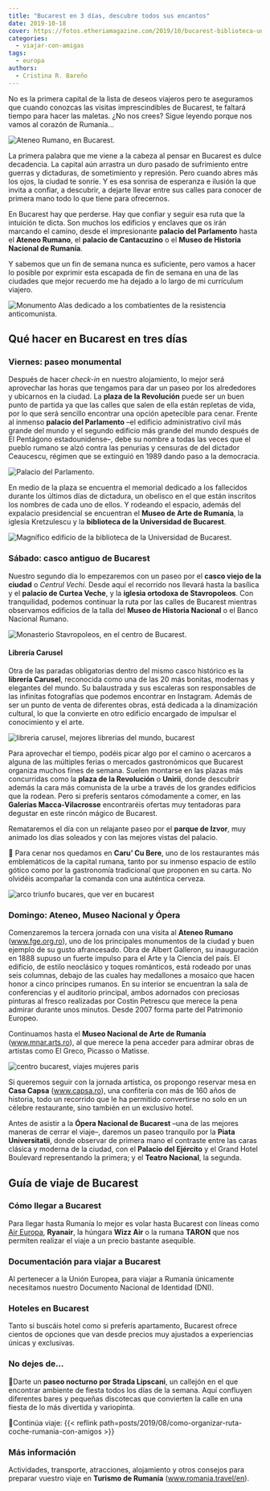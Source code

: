 ```yaml
---
title: "Bucarest en 3 días, descubre todos sus encantos"
date: 2019-10-18
cover: https://fotos.etheriamagazine.com/2019/10/bucarest-biblioteca-universidad.jpg
categories: 
  - viajar-con-amigas
tags: 
  - europa
authors: 
  - Cristina R. Bareño
---
```


No es la primera capital de la lista de deseos viajeros pero te aseguramos que cuando 
conozcas las visitas imprescindibles de Bucarest, te faltará tiempo para hacer las 
maletas. ¿No nos crees? Sigue leyendo porque nos vamos al corazón de Rumanía... 

![Ateneo Rumano, en Bucarest.](https://fotos.etheriamagazine.com/2019/10/viaje-bucarest-ateneo-rumano.jpg "Ateneo Rumano, en Bucarest. © Puffy Buns / Unsplash")

La primera palabra que me viene a la cabeza al pensar en Bucarest es dulce decadencia. 
La capital aún arrastra un duro pasado de sufrimiento entre guerras y dictaduras, de 
sometimiento y represión. Pero cuando abres más los ojos, la ciudad te sonríe. Y es esa 
sonrisa de esperanza e ilusión la que invita a confiar, a descubrir, a dejarte llevar 
entre sus calles para conocer de primera mano todo lo que tiene para ofrecernos. 

En Bucarest hay que perderse. Hay que confiar y seguir esa ruta que la intuición te 
dicta. Son muchos los edificios y enclaves que os irán marcando el camino, desde el 
impresionante **palacio del Parlamento** hasta el **Ateneo Rumano**, el **palacio de 
Cantacuzino** o el **Museo de Historia Nacional de Rumanía**. 

Y sabemos que un fin de semana nunca es suficiente, pero vamos a hacer lo posible por 
exprimir esta escapada de fin de semana en una de las ciudades que mejor recuerdo me ha 
dejado a lo largo de mi currículum viajero. 

![Monumento Alas dedicado a los combatientes de la resistencia anticomunista.](https://fotos.etheriamagazine.com/2019/10/bucarest-monumento-alas.jpg "Monumento Alas dedicado a los combatientes de la resistencia anticomunista. © P.B.")

## Qué hacer en Bucarest en tres días

### Viernes: paseo monumental

Después de hacer _check-in_ en nuestro alojamiento, lo mejor será aprovechar las horas 
que tengamos para dar un paseo por los alrededores y ubicarnos en la ciudad. La **plaza 
de la Revolución** puede ser un buen punto de partida ya que las calles que salen de 
ella están repletas de vida, por lo que será sencillo encontrar una opción apetecible 
para cenar. Frente al inmenso **palacio del Parlamento** –el edificio administrativo 
civil más grande del mundo y el segundo edificio más grande del mundo después de El 
Pentágono estadounidense–, debe su nombre a todas las veces que el pueblo rumano se alzó 
contra las penurias y censuras de del dictador Ceaucescu, régimen que se extinguió en 
1989 dando paso a la democracia. 

![Palacio del Parlamento.](https://fotos.etheriamagazine.com/2019/10/bucarest-palacio-parlamento.jpg "Palacio del Parlamento. © P.B.")

En medio de la plaza se encuentra el memorial dedicado a los fallecidos durante los 
últimos días de dictadura, un obelisco en el que están inscritos los nombres de cada uno 
de ellos. Y rodeando el espacio, además del expalacio presidencial se encuentran el 
**Museo de Arte de Rumanía**, la iglesia Kretzulescu y la **biblioteca de la Universidad 
de Bucarest**. 

![Magnífico edificio de la biblioteca de la Universidad de Bucarest.](https://fotos.etheriamagazine.com/2019/10/bucarest-biblioteca-universidad.jpg "Magnífico edificio de la biblioteca de la Universidad de Bucarest. © Hari Nandakumar/ Unsplash")

### Sábado: casco antiguo de Bucarest

Nuestro segundo día lo empezaremos con un paseo por el **casco viejo de la ciudad** o 
_Centrul Vechi_. Desde aquí el recorrido nos llevará hasta la basílica y el **palacio de 
Curtea Veche**, y la **iglesia ortodoxa de Stavropoleos**. Con tranquilidad, podemos 
continuar la ruta por las calles de Bucarest mientras observamos edificios de la talla 
del **Museo de Historia Nacional** o el Banco Nacional Rumano. 

![Monasterio Stavropoleos, en el centro de Bucarest.](https://fotos.etheriamagazine.com/2019/10/bucarest-Monasterio-Stavropoleos.jpg "Monasterio Stavropoleos, en el centro de Bucarest. ©P.B.")

#### Librería Carusel

Otra de las paradas obligatorias dentro del mismo casco histórico es la **librería 
Carusel**, reconocida como una de las 20 más bonitas, modernas y elegantes del mundo. Su 
balaustrada y sus escaleras son responsables de las infinitas fotografías que podemos 
encontrar en Instagram. Además de ser un punto de venta de diferentes obras, está 
dedicada a la dinamización cultural, lo que la convierte en otro edificio encargado de 
impulsar el conocimiento y el arte. 

![libreria carusel, mejores librerias del mundo, bucarest](https://fotos.etheriamagazine.com/2019/10/bucarest-libreria-carusel.jpg "Librería Carusel. © Marius George Oprea/ Unsplash")

Para aprovechar el tiempo, podéis picar algo por el camino o acercaros a alguna de las 
múltiples ferias o mercados gastronómicos que Bucarest organiza muchos fines de semana. 
Suelen montarse en las plazas más concurridas como la **plaza de la Revolución** o 
**Unirii**, donde descubrir además la cara más comunista de la urbe a través de los 
grandes edificios que la rodean. Pero si preferís sentaros cómodamente a comer, en las 
**Galerías Macca-Vilacrosse** encontraréis ofertas muy tentadoras para degustar en este 
rincón mágico de Bucarest. 

Remataremos el día con un relajante paseo por el **parque de Izvor**, muy animado los 
días soleados y con las mejores vistas del palacio. 

📌 Para cenar nos quedamos en **Caru’ Cu Bere**, uno de los restaurantes más 
emblemáticos de la capital rumana, tanto por su inmenso espacio de estilo gótico como 
por la gastronomía tradicional que proponen en su carta. No olvidéis acompañar la 
comanda con una auténtica cerveza. 

![arco triunfo bucares, que ver en bucarest](https://fotos.etheriamagazine.com/2019/10/bucarest-arco-del-triunfo.jpg "Arco del Triunfo de Bucarest. ©P.B.")

### Domingo: Ateneo, Museo Nacional y Ópera

Comenzaremos la tercera jornada con una visita al **Ateneo Rumano** (www.fge.org.ro), 
uno de los principales monumentos de la ciudad y buen ejemplo de su gusto afrancesado. 
Obra de Albert Galleron, su inauguración en 1888 supuso un fuerte impulso para el Arte y 
la Ciencia del país. El edificio, de estilo neoclásico y toques románticos, está rodeado 
por unas seis columnas, debajo de las cuales hay medallones a mosaico que hacen honor a 
cinco príncipes rumanos. En su interior se encuentran la sala de conferencias y el 
auditorio principal, ambos adornados con preciosas pinturas al fresco realizadas por 
Costin Petrescu que merece la pena admirar durante unos minutos. Desde 2007 forma parte 
del Patrimonio Europeo. 

Continuamos hasta el **Museo Nacional de Arte de Rumanía** (www.mnar.arts.ro), al que 
merece la pena acceder para admirar obras de artistas como El Greco, Picasso o Matisse. 

![centro bucarest, viajes mujeres paris](https://fotos.etheriamagazine.com/2019/10/centro-bucarest.jpg "Centro histórico de Bucarest. © Hari Nandakumar/ Unsplash")

Si queremos seguir con la jornada artística, os propongo reservar mesa en **Casa Capsa** 
(www.capsa.ro), una confitería con más de 160 años de historia, todo un recorrido que le 
ha permitido convertirse no solo en un célebre restaurante, sino también en un exclusivo 
hotel. 

Antes de asistir a la **Ópera Nacional de Bucarest** –una de las mejores maneras de 
cerrar el viaje–, daremos un paseo tranquilo por la **Piata Universitatii**, donde 
observar de primera mano el contraste entre las caras clásica y moderna de la ciudad, 
con el **Palacio del Ejército** y el Grand Hotel Boulevard representando la primera; y 
el **Teatro Nacional**, la segunda. 

## Guía de viaje de Bucarest

### Cómo llegar a Bucarest

Para llegar hasta Rumanía lo mejor es volar hasta Bucarest con líneas como [Air 
Europa](https://www.aireuropa.com/), **Ryanair**, la húngara **Wizz Air** o la rumana 
**TARON** que nos permiten realizar el viaje a un precio bastante asequible. 

### Documentación para viajar a Bucarest

Al pertenecer a la Unión Europea, para viajar a Rumanía únicamente necesitamos nuestro 
Documento Nacional de Identidad (DNI). 

### Hoteles en Bucarest

Tanto si buscáis hotel como si preferís apartamento, Bucarest ofrece cientos de opciones 
que van desde precios muy ajustados a experiencias únicas y exclusivas. 

### No dejes de…

📍Darte un **paseo nocturno por Strada Lipscani**, un callejón en el que encontrar 
ambiente de fiesta todos los días de la semana. Aquí confluyen diferentes bares y 
pequeñas discotecas que convierten la calle en una fiesta de lo más divertida y 
variopinta. 

📍Continúa viaje: {{< reflink 
path=posts/2019/08/como-organizar-ruta-coche-rumania-con-amigos >}} 

### Más información

Actividades, transporte, atracciones, alojamiento y otros consejos para preparar vuestro 
viaje en **Turismo de Rumanía** (www.romania.travel/en).
